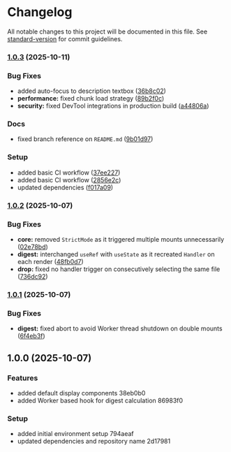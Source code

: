 # Changelog

All notable changes to this project will be documented in this file. See [standard-version](https://github.com/conventional-changelog/standard-version) for commit guidelines.

### [1.0.3](https://github.com/enteocode/reversing-labs/compare/v1.0.2...v1.0.3) (2025-10-11)


### Bug Fixes

* added auto-focus to description textbox ([36b8c02](https://github.com/enteocode/reversing-labs/commit/36b8c025281d53be79ae10a2cc6ce6022eb40715))
* **performance:** fixed chunk load strategy ([89b2f0c](https://github.com/enteocode/reversing-labs/commit/89b2f0c57afa988fd2ac29818414e4ffb9452b85))
* **security:** fixed DevTool integrations in production build ([a44806a](https://github.com/enteocode/reversing-labs/commit/a44806ae9355b7eb4540babf29b6ca201ef2bce8))


### Docs

* fixed branch reference on `README.md` ([9b01d97](https://github.com/enteocode/reversing-labs/commit/9b01d976e10cc6f2175a18c200268d1915738392))


### Setup

* added basic CI workflow ([37ee227](https://github.com/enteocode/reversing-labs/commit/37ee227c049e25daa3cde50ca348d6af502fc0e0))
* added basic CI workflow ([2856e2c](https://github.com/enteocode/reversing-labs/commit/2856e2c045a76a2183368678017a05aff2720be0))
* updated dependencies ([f017a09](https://github.com/enteocode/reversing-labs/commit/f017a091e596583bb43535a629bb6d7e90edd5b0))

### [1.0.2](https://github.com/enteocode/reversing-labs/compare/v1.0.1...v1.0.2) (2025-10-07)


### Bug Fixes

* **core:** removed `StrictMode` as it triggered multiple mounts unnecessarily ([02e78bd](https://github.com/enteocode/reversing-labs/commit/02e78bd3aa5f556d2ef3b30903ec2bfa0317e5e7))
* **digest:** interchanged `useRef` with `useState` as it recreated `Handler` on each render ([48fb0d7](https://github.com/enteocode/reversing-labs/commit/48fb0d758215e4f46811c48da0fc2743b897794d))
* **drop:** fixed no handler trigger on consecutively selecting the same file ([736dc92](https://github.com/enteocode/reversing-labs/commit/736dc9228c6af425ced5509f7ff7a9b2251186c4))

### [1.0.1](https://github.com/enteocode/reversing-labs/compare/v1.0.0...v1.0.1) (2025-10-07)


### Bug Fixes

* **digest:** fixed abort to avoid Worker thread shutdown on double mounts ([6f4eb3f](https://github.com/enteocode/reversing-labs/commit/6f4eb3fff727c5039c64a2d31fed8b5b294eb469))

## 1.0.0 (2025-10-07)


### Features

* added default display components 38eb0b0
* added Worker based hook for digest calculation 86983f0


### Setup

* added initial environment setup 794aeaf
* updated dependencies and repository name 2d17981
